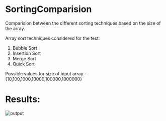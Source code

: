 # SortingComparision

Comparision between the different sorting techniques based on the size of the array.

Array sort techniques considered for the test:
1. Bubble Sort
2. Insertion Sort
3. Merge Sort
4. Quick Sort

Possible values for size of input array - {10,100,1000,10000,100000,1000000}

# Results:

![output](https://user-images.githubusercontent.com/10564697/69833514-84248d80-11f1-11ea-80bc-6ad78bb05426.png)
